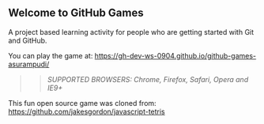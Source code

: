 ## Welcome to GitHub Games

A project based learning activity for people who are getting started with Git and GitHub.

You can play the game at: https://gh-dev-ws-0904.github.io/github-games-asurampudi/

>> _*SUPPORTED BROWSERS*: Chrome, Firefox, Safari, Opera and IE9+_

This fun open source game was cloned from: https://github.com/jakesgordon/javascript-tetris
